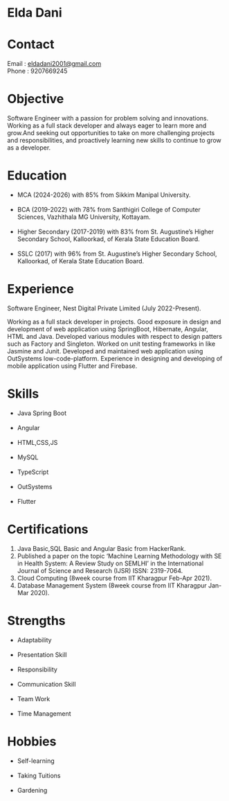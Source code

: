 # Elda Dani

# Contact
Email : eldadani2001@gmail.com <br>
Phone : 9207669245

# Objective
Software Engineer with a passion for problem solving and innovations. Working as a full stack developer and always eager to learn more and grow.And seeking out opportunities to take on more challenging projects and responsibilities, and proactively learning new skills to continue to grow as a developer.

# Education

<ul>
<li>MCA (2024-2026) with 85% from Sikkim Manipal University.</li><br>
<li>BCA (2019-2022) with 78% from Santhigiri College of Computer Sciences, Vazhithala 
MG University, Kottayam.</li><br>
<li>Higher Secondary (2017-2019) with 83% from St. Augustine’s Higher Secondary School, 
Kalloorkad, of Kerala State Education Board.</li><br>
<li>SSLC (2017) with 96% from St. Augustine’s Higher Secondary School, Kalloorkad, of Kerala 
State Education Board.</li>
</ul>

# Experience

Software Engineer, Nest Digital Private Limited (July 2022-Present). <br>
<p>Working as a full stack developer in projects. Good exposure in design 
and development of web application using SpringBoot, Hibernate, 
Angular, HTML and Java. Developed various modules with respect to 
design patters such as Factory and Singleton. Worked on unit testing 
frameworks in like Jasmine and Junit. Developed and maintained web 
application using OutSystems low-code-platform. Experience in 
designing and developing of mobile application using Flutter and 
Firebase.</p>

# Skills
 
 <ul>
<li>Java Spring Boot</li><br>
 <li>Angular</li> <br>
 <li>HTML,CSS,JS</li> <br>
 <li>MySQL</li> <br>
  <li>TypeScript </li><br>
 <li>OutSystems </li><br>
 <li>Flutter </li></ul>

# Certifications
 
 <ol>
  <li>Java Basic,SQL Basic and Angular Basic from HackerRank.</li>
  <li>Published a paper on the topic ‘Machine Learning Methodology with SE in Health System: A Review Study on SEMLHI’ in the International Journal of Science and Research (IJSR) ISSN: 2319-7064. </li>
  <li>Cloud Computing (8week course from IIT Kharagpur Feb-Apr 2021).</li>
  <li>Database Management System (8week course from IIT Kharagpur Jan-Mar 2020).</li>
 </ol>
 
# Strengths

<ul>
<li>Adaptability </li> <br>
<li>Presentation Skill</li> <br>
<li>Responsibility</li>  <br>
<li>Communication Skill</li> <br>
<li>Team Work</li> <br>
<li>Time Management</li></ul>

# Hobbies

 <ul>
 <li>Self-learning</li> <br>
 <li>Taking Tuitions</li> <br>
 <li>Gardening</li>  </ul>

